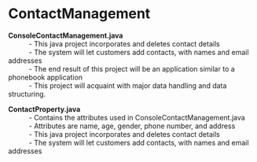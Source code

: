 # ContactManagement

**ConsoleContactManagement.java**     
&emsp;&emsp;&emsp;- This java project incorporates and deletes contact details                            
&emsp;&emsp;&emsp;- The system will let customers add contacts, with names and email addresses                   
&emsp;&emsp;&emsp;- The end result of this project will be an application similar to a phonebook application                            
&emsp;&emsp;&emsp;- This project will acquaint with major data handling and data structuring.                    

**ContactProperty.java**     
&emsp;&emsp;&emsp;- Contains the attributes used in ConsoleContactManagement.java  
&emsp;&emsp;&emsp;- Attributes are name, age, gender, phone number, and address
&emsp;&emsp;&emsp;- This java project incorporates and deletes contact details                            
&emsp;&emsp;&emsp;- The system will let customers add contacts, with names and email addresses                   
                          
